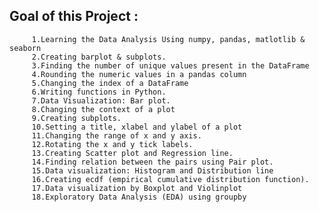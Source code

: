 ## Goal of this Project : 
         1.Learning the Data Analysis Using numpy, pandas, matlotlib & seaborn
         2.Creating barplot & subplots.
         3.Finding the number of unique values present in the DataFrame 
         4.Rounding the numeric values in a pandas column
         5.Changing the index of a DataFrame 
         6.Writing functions in Python. 
         7.Data Visualization: Bar plot. 
         8.Changing the context of a plot
         9.Creating subplots. 
         10.Setting a title, xlabel and ylabel of a plot 
         11.Changing the range of x and y axis. 
         12.Rotating the x and y tick labels.
         13.Creating Scatter plot and Regression line. 
         14.Finding relation between the pairs using Pair plot. 
         15.Data visualization: Histogram and Distribution line
         16.Creating ecdf (empirical cumulative distribution function). 
         17.Data visualization by Boxplot and Violinplot
         18.Exploratory Data Analysis (EDA) using groupby

